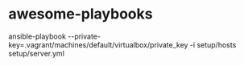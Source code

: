 # awesome-playbooks

ansible-playbook --private-key=.vagrant/machines/default/virtualbox/private_key -i setup/hosts setup/server.yml
